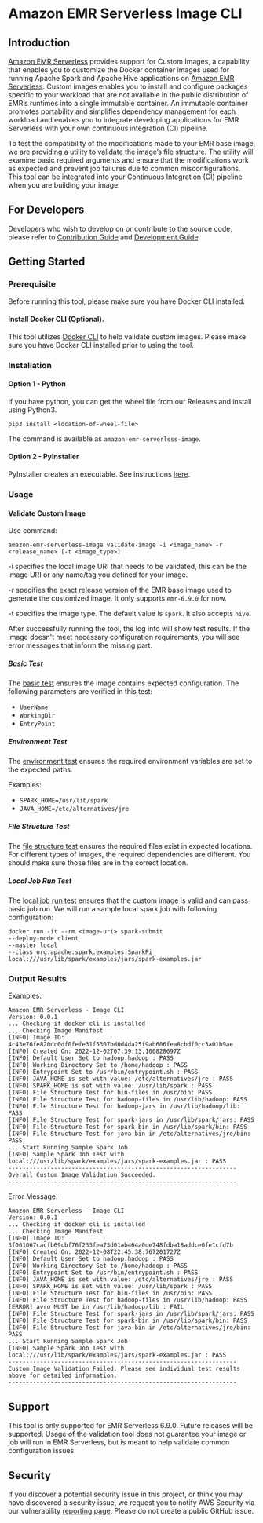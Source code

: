 # Amazon EMR Serverless Image CLI

## Introduction

[Amazon EMR Serverless](https://aws.amazon.com/emr/serverless/) provides support for
Custom Images, a capability that enables you to customize the Docker container images used for running
Apache Spark and Apache Hive applications on [Amazon EMR Serverless](https://aws.amazon.com/emr/serverless/).
Custom images enables you to install and configure packages specific to your workload that are not available
in the public distribution of EMR’s runtimes into a single immutable container. An immutable container
promotes portability and simplifies dependency management for each workload and enables you to integrate
developing applications for EMR Serverless with your own continuous integration (CI) pipeline.

To test the compatibility of the modifications made to your EMR base image, we are providing a utility to validate 
the image’s file structure. The utility will examine basic required arguments and ensure that the modifications work as 
expected and prevent job failures due to common misconfigurations. This tool can be integrated into your Continuous 
Integration (CI) pipeline when you are building your image.

## For Developers

Developers who wish to develop on or contribute to the source code, please refer to [Contribution Guide](CONTRIBUTING.md) and [Development Guide](DEVELOPMENT_GUIDE.md).

## Getting Started

### Prerequisite

Before running this tool, please make sure you have Docker CLI installed.

#### Install Docker CLI (Optional).

This tool utilizes [Docker CLI](https://docs.docker.com/get-docker/) to help validate custom images.
Please make sure you have Docker CLI installed prior to using the tool.

### Installation

#### Option 1 - Python

If you have python, you can get the wheel file from our Releases and install using Python3.

```
pip3 install <location-of-wheel-file>
```

The command is available as `amazon-emr-serverless-image`.

#### Option 2 - PyInstaller

PyInstaller creates an executable. See instructions [here](installer/pyinstaller/INSTRUCTION.md).

### Usage

#### Validate Custom Image

Use command:

```
amazon-emr-serverless-image validate-image -i <image_name> -r <release_name> [-t <image_type>]
```

-i specifies the local image URI that needs to be validated, this can be the image URI or any name/tag you defined for your image.

-r specifies the exact release version of the EMR base image used to generate the customized image. It only supports `emr-6.9.0` for now.

-t specifies the image type. The default value is `spark`. It also accepts `hive`.

After successfully running the tool, the log info will show test results. If the image doesn't meet necessary configuration requirements, you will see error messages that inform the missing part.

##### Basic Test

The [basic test](amazon_emr_serverless_image_cli/validation_tool/validation_tests/check_manifest.py) ensures the image contains expected configuration. The following parameters are verified in this test:

* `UserName`
* `WorkingDir`
* `EntryPoint`

##### Environment Test

The [environment test](amazon_emr_serverless_image_cli/validation_tool/validation_tests/check_envs.py) ensures the required environment variables are set to the expected paths.

Examples:

* `SPARK_HOME=/usr/lib/spark`
* `JAVA_HOME=/etc/alternatives/jre`

##### File Structure Test

The [file structure test](amazon_emr_serverless_image_cli/validation_tool/validation_tests/check_files.py) ensures the required files exist in expected locations. For different
types of images, the required dependencies are different. You should make sure those files are in the correct
location.

##### Local Job Run Test

The [local job run test](amazon_emr_serverless_image_cli/validation_tool/validation_tests/check_local_job_run.py) ensures that the custom image is valid and can pass basic job run. We will run a sample local spark job with following configuration:

```
docker run -it --rm <image-uri> spark-submit 
--deploy-mode client 
--master local 
--class org.apache.spark.examples.SparkPi local:///usr/lib/spark/examples/jars/spark-examples.jar
```

### Output Results

Examples:

```
Amazon EMR Serverless - Image CLI
Version: 0.0.1
... Checking if docker cli is installed
... Checking Image Manifest
[INFO] Image ID: 4c43e76fe820dc0df0fefe31f5307bd0d4da25f9ab606fea8cbdf0cc3a01b9ae
[INFO] Created On: 2022-12-02T07:39:13.100828697Z
[INFO] Default User Set to hadoop:hadoop : PASS
[INFO] Working Directory Set to /home/hadoop : PASS
[INFO] Entrypoint Set to /usr/bin/entrypoint.sh : PASS
[INFO] JAVA_HOME is set with value: /etc/alternatives/jre : PASS
[INFO] SPARK_HOME is set with value: /usr/lib/spark : PASS
[INFO] File Structure Test for bin-files in /usr/bin: PASS
[INFO] File Structure Test for hadoop-files in /usr/lib/hadoop: PASS
[INFO] File Structure Test for hadoop-jars in /usr/lib/hadoop/lib: PASS
[INFO] File Structure Test for spark-jars in /usr/lib/spark/jars: PASS
[INFO] File Structure Test for spark-bin in /usr/lib/spark/bin: PASS
[INFO] File Structure Test for java-bin in /etc/alternatives/jre/bin: PASS
... Start Running Sample Spark Job
[INFO] Sample Spark Job Test with local:///usr/lib/spark/examples/jars/spark-examples.jar : PASS
-----------------------------------------------------------------
Overall Custom Image Validation Succeeded.
-----------------------------------------------------------------
```

Error Message:

```
Amazon EMR Serverless - Image CLI
Version: 0.0.1
... Checking if docker cli is installed
... Checking Image Manifest
[INFO] Image ID: 3f061067cacfb69cbf76f233fea73d01ab464a0de748fdba18addce0fe1cfd7b
[INFO] Created On: 2022-12-08T22:45:38.767201727Z
[INFO] Default User Set to hadoop:hadoop : PASS
[INFO] Working Directory Set to /home/hadoop : PASS
[INFO] Entrypoint Set to /usr/bin/entrypoint.sh : PASS
[INFO] JAVA_HOME is set with value: /etc/alternatives/jre : PASS
[INFO] SPARK_HOME is set with value: /usr/lib/spark : PASS
[INFO] File Structure Test for bin-files in /usr/bin: PASS
[INFO] File Structure Test for hadoop-files in /usr/lib/hadoop: PASS
[ERROR] avro MUST be in /usr/lib/hadoop/lib : FAIL
[INFO] File Structure Test for spark-jars in /usr/lib/spark/jars: PASS
[INFO] File Structure Test for spark-bin in /usr/lib/spark/bin: PASS
[INFO] File Structure Test for java-bin in /etc/alternatives/jre/bin: PASS
... Start Running Sample Spark Job
[INFO] Sample Spark Job Test with local:///usr/lib/spark/examples/jars/spark-examples.jar : PASS
-----------------------------------------------------------------
Custom Image Validation Failed. Please see individual test results above for detailed information.
-----------------------------------------------------------------
```

## Support

This tool is only supported for EMR Serverless 6.9.0. Future releases will be supported. Usage of the validation tool does not guarantee your image or job will run in EMR Serverless, but is meant to help validate common configuration issues.

## Security

If you discover a potential security issue in this project, or think you may have discovered a security issue, we request you to notify AWS Security via our vulnerability [reporting page](http://aws.amazon.com/security/vulnerability-reporting/). Please do not create a public GitHub issue.

